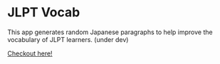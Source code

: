 # JLPT Vocab

This app generates random Japanese paragraphs to help improve the vocabulary of JLPT learners.
(under dev)

[Checkout here!](https://arav-ind.github.io/jlptvocab/)
